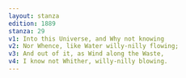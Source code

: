 ```yaml
---
layout: stanza
edition: 1889
stanza: 29
v1: Into this Universe, and Why not knowing
v2: Nor Whence, like Water willy-nilly flowing;
v3: And out of it, as Wind along the Waste,
v4: I know not Whither, willy-nilly blowing.
---
```

